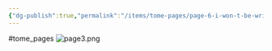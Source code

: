 ```yaml
---
{"dg-publish":true,"permalink":"/items/tome-pages/page-6-i-won-t-be-writing-here-anymore/"}
---
```


#tome_pages
![page3.png](/img/user/items/tome%20pages/image%20files/page3.png)